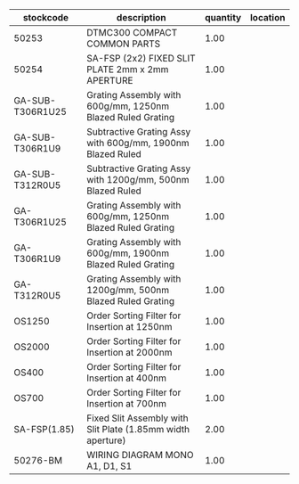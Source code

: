 |stockcode|description|quantity|location|
|---------|-----------|--------|--------|
|50253|DTMC300 COMPACT COMMON PARTS|1.00||
|50254|SA-FSP (2x2) FIXED SLIT PLATE 2mm x 2mm APERTURE|1.00||
|GA-SUB-T306R1U25|Grating Assembly with 600g/mm, 1250nm Blazed Ruled Grating|1.00||
|GA-SUB-T306R1U9|Subtractive Grating Assy with 600g/mm, 1900nm Blazed Ruled|1.00||
|GA-SUB-T312R0U5|Subtractive Grating Assy with 1200g/mm, 500nm Blazed Ruled|1.00||
|GA-T306R1U25|Grating Assembly with 600g/mm, 1250nm Blazed Ruled Grating|1.00||
|GA-T306R1U9|Grating Assembly with 600g/mm, 1900nm Blazed Ruled Grating|1.00||
|GA-T312R0U5|Grating Assembly with 1200g/mm, 500nm Blazed Ruled Grating|1.00||
|OS1250|Order Sorting Filter for Insertion at 1250nm|1.00||
|OS2000|Order Sorting Filter for Insertion at 2000nm|1.00||
|OS400|Order Sorting Filter for Insertion at 400nm|1.00||
|OS700|Order Sorting Filter for Insertion at 700nm|1.00||
|SA-FSP(1.85)|Fixed Slit Assembly with Slit Plate (1.85mm width aperture)|2.00||
|50276-BM|WIRING DIAGRAM MONO A1, D1, S1|1.00||
